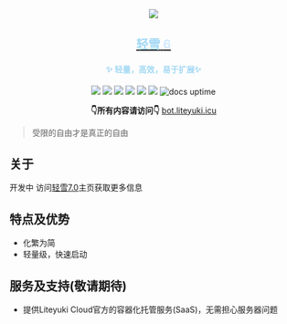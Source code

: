 <div align="center">

[//]: # (<img  src="https://cdn.liteyuki.icu/static/svg/lylogo-full.svg" style="align-content: center; width: 50%; margin-top:10%;" alt="a">)
[![][banner]][liteyuki-link]
<h2><a href="https://bot.liteyuki.icu"> <span style="color: #a2d8f4">轻雪</span> <span style="color: #d0e9ff">6</span></a></h2>
<h4> <span style="color: #a2d8f4">✨ 轻量，高效，易于扩展✨</span></h4>

[![][Liteyuki7.0]][liteyuki-link]
[![][Python3.12+]][python-link]
[![][Usage]][usage-link]
[![][Repo]][repo-link]
[![][Github]][github-link]
[![][LiteyukiLab]][liteyukilab-link]
![docs uptime](https://uptime.liteyuki.icu/api/badge/8/uptime?labelPrefix=Docs+&style=for-the-badge)

**👇所有内容请访问👇**
[bot.liteyuki.icu](https://bot.liteyuki.icu)
</div>

> 受限的自由才是真正的自由

## 关于
开发中
访问[轻雪7.0](https://bot.liteyuki.icu)主页获取更多信息

## 特点及优势

- 化繁为简
- 轻量级，快速启动

## 服务及支持(敬请期待)
- 提供Liteyuki Cloud官方的容器化托管服务(SaaS)，无需担心服务器问题


[Liteyuki7.0]: https://img.shields.io/badge/Liteyuki-7.0-blue?style=for-the-badge

[Python3.12+]: https://img.shields.io/badge/Python-3.12+-blue?style=for-the-badge

[Usage]: https://img.shields.io/badge/主页-文档-blue?style=for-the-badge

[Repo]: https://img.shields.io/badge/官方托管-仓库-blue?style=for-the-badge

[Github]: https://img.shields.io/badge/Github-仓库-blue?style=for-the-badge

[LiteyukiLab]: https://img.shields.io/badge/轻雪社区-官方-blue?style=for-the-badge



[python-link]:https://www.python.org/

[usage-link]:https://bot.liteyuki.icu/

[liteyuki-link]:https://bot.liteyuki.icu/

[repo-link]:https://git.liteyuki.icu/bot/app

[github-link]:https://github.com/LiteyukiStudio/LiteyukiBot

[liteyukilab-link]:https://lab.liteyuki.icu/@LiteyukiBot

[banner]: https://socialify.git.ci/LiteyukiStudio/LiteyukiBot/image?description=1&forks=1&issues=1&Plus&pulls=1&stargazers=1&theme=Auto&logo=https%3a%2f%2fcdn.liteyuki.icu%2fstatic%2fsvg%2flylogo-full.svg
